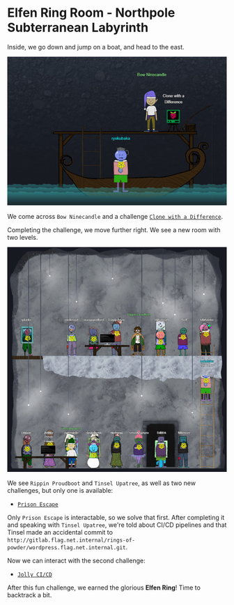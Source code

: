 # Elfen Ring Room - Northpole Subterranean Labyrinth

Inside, we go down and jump on a boat, and head to the east.

![](../../resources/screenshots/loc-elfen-1.png)

We come across `Bow Ninecandle` and a challenge [`Clone with a Difference`](clonewithadifference/README.md).

Completing the challenge, we move further right.  We see a new room with two levels.  

![](../../resources/screenshots/loc-elfen-elfhouse-1.png)

We see `Rippin Proudboot` and `Tinsel Upatree`, as well as two new challenges, but only one is available:

- [`Prison Escape`](prisonescape/README.md)

Only `Prison Escape` is interactable, so we solve that first. After completing it and speaking with `Tinsel Upatree`, we're told about CI/CD pipelines and that Tinsel made an accidental commit to `http://gitlab.flag.net.internal/rings-of-powder/wordpress.flag.net.internal.git`.

Now we can interact with the second challenge:

- [`Jolly CI/CD`](jollycicd/README.md)

After this fun challenge, we earned the glorious **Elfen Ring**! Time to backtrack a bit.

